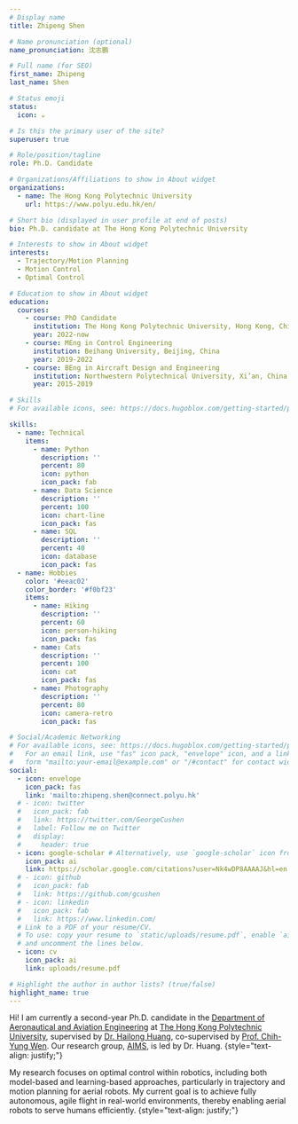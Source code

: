 ```yaml
---
# Display name
title: Zhipeng Shen

# Name pronunciation (optional)
name_pronunciation: 沈志鹏

# Full name (for SEO)
first_name: Zhipeng
last_name: Shen

# Status emoji
status:
  icon: ☕️

# Is this the primary user of the site?
superuser: true

# Role/position/tagline
role: Ph.D. Candidate

# Organizations/Affiliations to show in About widget
organizations:
  - name: The Hong Kong Polytechnic University
    url: https://www.polyu.edu.hk/en/

# Short bio (displayed in user profile at end of posts)
bio: Ph.D. candidate at The Hong Kong Polytechnic University

# Interests to show in About widget
interests:
  - Trajectory/Motion Planning
  - Motion Control
  - Optimal Control

# Education to show in About widget
education:
  courses:
    - course: PhD Candidate
      institution: The Hong Kong Polytechnic University, Hong Kong, China
      year: 2022-now
    - course: MEng in Control Engineering
      institution: Beihang University, Beijing, China
      year: 2019-2022
    - course: BEng in Aircraft Design and Engineering
      institution: Northwestern Polytechnical University, Xi’an, China
      year: 2015-2019

# Skills
# For available icons, see: https://docs.hugoblox.com/getting-started/page-builder/#icons

skills:
  - name: Technical
    items:
      - name: Python
        description: ''
        percent: 80
        icon: python
        icon_pack: fab
      - name: Data Science
        description: ''
        percent: 100
        icon: chart-line
        icon_pack: fas
      - name: SQL
        description: ''
        percent: 40
        icon: database
        icon_pack: fas
  - name: Hobbies
    color: '#eeac02'
    color_border: '#f0bf23'
    items:
      - name: Hiking
        description: ''
        percent: 60
        icon: person-hiking
        icon_pack: fas
      - name: Cats
        description: ''
        percent: 100
        icon: cat
        icon_pack: fas
      - name: Photography
        description: ''
        percent: 80
        icon: camera-retro
        icon_pack: fas

# Social/Academic Networking
# For available icons, see: https://docs.hugoblox.com/getting-started/page-builder/#icons
#   For an email link, use "fas" icon pack, "envelope" icon, and a link in the
#   form "mailto:your-email@example.com" or "/#contact" for contact widget.
social:
  - icon: envelope
    icon_pack: fas
    link: 'mailto:zhipeng.shen@connect.polyu.hk'
  # - icon: twitter
  #   icon_pack: fab
  #   link: https://twitter.com/GeorgeCushen
  #   label: Follow me on Twitter
  #   display:
  #     header: true
  - icon: google-scholar # Alternatively, use `google-scholar` icon from `ai` icon pack
    icon_pack: ai
    link: https://scholar.google.com/citations?user=Nk4wDP8AAAAJ&hl=en
  # - icon: github
  #   icon_pack: fab
  #   link: https://github.com/gcushen
  # - icon: linkedin
  #   icon_pack: fab
  #   link: https://www.linkedin.com/
  # Link to a PDF of your resume/CV.
  # To use: copy your resume to `static/uploads/resume.pdf`, enable `ai` icons in `params.yaml`,
  # and uncomment the lines below.
  - icon: cv
    icon_pack: ai
    link: uploads/resume.pdf

# Highlight the author in author lists? (true/false)
highlight_name: true
---
```


Hi! I am currently a second-year Ph.D. candidate in the [Department of Aeronautical and Aviation Engineering](https://www.polyu.edu.hk/en/aae/) at [The Hong Kong Polytechnic University](https://www.polyu.edu.hk/), supervised by [Dr. Hailong Huang](https://www.polyu.edu.hk/en/aae/people/academic-staff/dr-huang-hailong/), co-supervised by [Prof. Chih-Yung Wen](https://www.polyu.edu.hk/aae/people/academic-staff/ir-prof-wen-chih-yung/). Our research group, [AIMS](https://sites.google.com/view/hailong-huang/home), is led by Dr. Huang.
{style="text-align: justify;"}

My research focuses on optimal control within robotics, including both model-based and learning-based approaches, particularly in trajectory and motion planning for aerial robots. My current goal is to achieve fully autonomous, agile flight in real-world environments, thereby enabling aerial robots to serve humans efficiently.
{style="text-align: justify;"}
